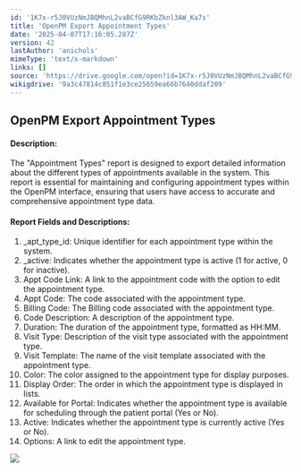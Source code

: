```yaml
---
id: '1K7x-r5J0VUzNmJBQMhnL2vaBCfG9RKbZknl3AW_Ka7s'
title: 'OpenPM Export Appointment Types'
date: '2025-04-07T17:16:05.287Z'
version: 42
lastAuthor: 'anichols'
mimeType: 'text/x-markdown'
links: []
source: 'https://drive.google.com/open?id=1K7x-r5J0VUzNmJBQMhnL2vaBCfG9RKbZknl3AW_Ka7s'
wikigdrive: '9a3c47814c851f1e3ce25659ea66b7640ddaf209'
---
```

## OpenPM Export Appointment Types

#### Description:

The "Appointment Types" report is designed to export detailed information about the different types of appointments available in the system. This report is essential for maintaining and configuring appointment types within the OpenPM interface, ensuring that users have access to accurate and comprehensive appointment type data.

#### Report Fields and Descriptions:

1. _apt_type_id: Unique identifier for each appointment type within the system.
2. _active: Indicates whether the appointment type is active (1 for active, 0 for inactive).
3. Appt Code Link: A link to the appointment code with the option to edit the appointment type.
4. Appt Code: The code associated with the appointment type.
5. Billing Code: The Billing code associated with the appointment type.
6. Code Description: A description of the appointment type.
7. Duration: The duration of the appointment type, formatted as HH:MM.
8. Visit Type: Description of the visit type associated with the appointment type.
9. Visit Template: The name of the visit template associated with the appointment type.
10. Color: The color assigned to the appointment type for display purposes.
11. Display Order: The order in which the appointment type is displayed in lists.
12. Available for Portal: Indicates whether the appointment type is available for scheduling through the patient portal (Yes or No).
13. Active: Indicates whether the appointment type is currently active (Yes or No).
14. Options: A link to edit the appointment type.

![](../openpm-export-appointment-types.assets/9b222cf25ece5bcf54945ce940d085aa.png)
